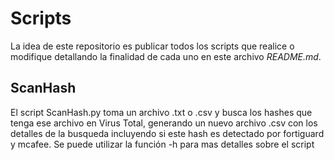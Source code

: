# Scripts
La idea de este repositorio es publicar todos los scripts que realice o modifique detallando la finalidad de cada uno en este archivo *README.md*.

## ScanHash
El script ScanHash.py toma un archivo .txt o .csv y busca los hashes que tenga ese archivo en Virus Total, generando un nuevo archivo .csv con los detalles de la busqueda incluyendo si este hash es detectado por fortiguard y mcafee.
Se puede utilizar la función -h para mas detalles sobre el script
